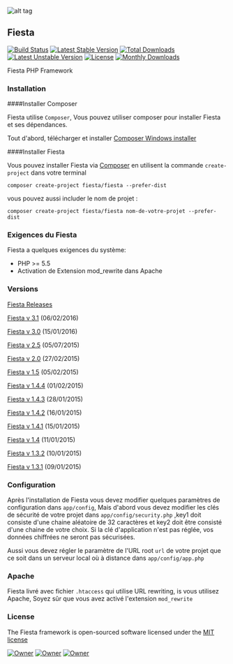 ![alt tag](https://raw.githubusercontent.com/fiesta-framework/Fiesta/alpha/app/resources/images/fiesta_wild.png)
## Fiesta

[![Build Status](https://travis-ci.org/fiesta-framework/Fiesta.svg?branch=3.1.0)](https://travis-ci.org/fiesta-framework/Fiesta/branches)
[![Latest Stable Version](https://poser.pugx.org/fiesta/fiesta/v/stable)](https://packagist.org/packages/fiesta/fiesta) 
[![Total Downloads](https://img.shields.io/badge/downloads-420-yellow.svg)](https://packagist.org/packages/fiesta/fiesta) 
[![Latest Unstable Version](https://poser.pugx.org/fiesta/fiesta/v/unstable)](https://packagist.org/packages/fiesta/fiesta) 
[![License](https://poser.pugx.org/fiesta/fiesta/license)](https://packagist.org/packages/fiesta/fiesta)
[![Monthly Downloads](https://poser.pugx.org/fiesta/fiesta/d/monthly)](https://packagist.org/packages/fiesta/fiesta)
<!-- [![Scrutinizer Code Quality](https://scrutinizer-ci.com/g/fiesta-framework/Fiesta/badges/quality-score.png?b=master)](https://scrutinizer-ci.com/g/fiesta-framework/Fiesta/?branch=master) -->

Fiesta PHP Framework

### Installation

####Installer Composer

Fiesta utilise `Composer`, Vous pouvez utiliser composer pour installer Fiesta et ses dépendances.

Tout d'abord, télécharger et installer [Composer Windows installer](https://getcomposer.org/)

####Installer Fiesta

Vous pouvez installer Fiesta via [Composer](https://getcomposer.org/) en utilisent la commande `create-project` dans votre terminal

	composer create-project fiesta/fiesta --prefer-dist

vous pouvez aussi includer le nom de projet :

	composer create-project fiesta/fiesta nom-de-votre-projet --prefer-dist
	

### Exigences du Fiesta

Fiesta a quelques exigences du système:
* PHP >= 5.5
* Activation de Extension mod_rewrite dans Apache

### Versions

[Fiesta Releases](https://github.com/fiesta-framework/Fiesta/releases)

[Fiesta v 3.1](https://github.com/fiesta-framework/Fiesta/releases/tag/3.1.0) (06/02/2016)

[Fiesta v 3.0](https://github.com/fiesta-framework/Fiesta/releases/tag/3.0.0) (15/01/2016)

[Fiesta v 2.5](https://github.com/fiesta-framework/Fiesta/releases/tag/2.5.0.236) (05/07/2015)

[Fiesta v 2.0](https://github.com/fiesta-framework/Fiesta/releases/tag/2.0.0.1) (27/02/2015)

[Fiesta v 1.5](https://github.com/fiesta-framework/Fiesta/releases/tag/1.5.0) (05/02/2015)
 
[Fiesta v 1.4.4](https://github.com/fiesta-framework/Fiesta/releases/tag/1.4.4) (01/02/2015)
 
[Fiesta v 1.4.3](https://github.com/fiesta-framework/Fiesta/releases/tag/1.4.3) (28/01/2015)
 
[Fiesta v 1.4.2](https://github.com/fiesta-framework/Fiesta/releases/tag/1.4.2) (16/01/2015)
 
[Fiesta v 1.4.1](https://github.com/fiesta-framework/Fiesta/releases/tag/1.4.1) (15/01/2015)
 
[Fiesta v 1.4](https://github.com/fiesta-framework/Fiesta/releases/tag/1.4.0) (11/01/2015)
 
[Fiesta v 1.3.2](https://github.com/fiesta-framework/Fiesta/releases/tag/1.3.2) (10/01/2015)
 
[Fiesta v 1.3.1](https://github.com/fiesta-framework/Fiesta/releases/tag/1.3.1) (09/01/2015)

### Configuration

Après l'installation de Fiesta vous devez modifier quelques paramètres de configuration dans `app/config`, Mais d'abord vous devez modifier les clés de sécurité de votre projet dans `app/config/security.php` ,key1 doit consiste d'une chaine aléatoire de 32 caractères et key2 doit être consisté d'une chaine de votre choix. Si la clé d'application n'est pas réglée, vos données chiffrées ne seront pas sécurisées.

Aussi vous devez régler le paramètre de l'URL root `url` de votre projet que ce soit dans un serveur local où à distance dans `app/config/app.php`

###  Apache

Fiesta livré avec fichier `.htaccess` qui utilise URL rewriting, is vous utilisez Apache, Soyez sûr que vous avez activé l'extension `mod_rewrite`


### License

The Fiesta framework is open-sourced software licensed under the [MIT license](http://opensource.org/licenses/MIT)

[![Owner](https://img.shields.io/badge/created%20by-Youssef%20Had-blue.svg)](https://github.com/youssefhad)
[![Owner](https://img.shields.io/badge/copyright-2014--2016-red.svg)](https://github.com/fiesta-framework/Fiesta)
[![Owner](https://img.shields.io/badge/launched-10%2F10%2F2014-ff2f6c.svg)](https://github.com/fiesta-framework/Fiesta)

